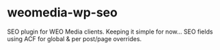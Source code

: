 # weomedia-wp-seo
SEO plugin for WEO Media clients. Keeping it simple for now... SEO fields using ACF for global &amp; per post/page overrides.
